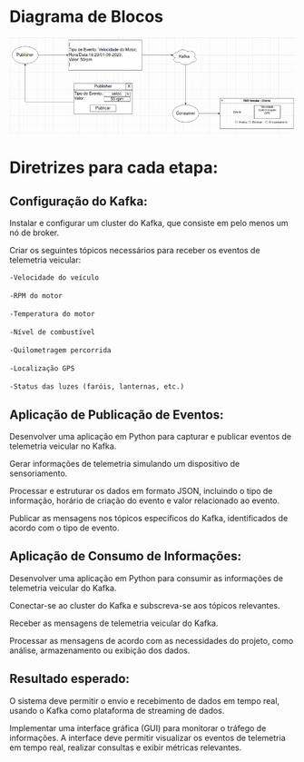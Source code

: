 # Diagrama de Blocos

![Diagrama de Blocos](Diagrama_de_Blocos.png)


# Diretrizes para cada etapa:


## Configuração do Kafka:

Instalar e configurar um cluster do Kafka, que consiste em pelo menos um nó de broker. 

Criar os seguintes tópicos necessários para receber os eventos de telemetria veicular:

    -Velocidade do veículo

    -RPM do motor

    -Temperatura do motor

    -Nível de combustível

    -Quilometragem percorrida

    -Localização GPS

    -Status das luzes (faróis, lanternas, etc.)



## Aplicação de Publicação de Eventos:

Desenvolver uma aplicação em Python para capturar e publicar eventos de telemetria veicular no Kafka. 

Gerar informações de telemetria simulando um dispositivo de sensoriamento.

Processar e estruturar os dados em formato JSON, incluindo o tipo de informação, horário de criação do evento e valor relacionado ao evento.

Publicar as mensagens nos tópicos específicos do Kafka, identificados de acordo com o tipo de evento.


## Aplicação de Consumo de Informações:

Desenvolver uma aplicação em Python para consumir as informações de telemetria veicular do Kafka.

Conectar-se ao cluster do Kafka e subscreva-se aos tópicos relevantes.

Receber as mensagens de telemetria veicular do Kafka.

Processar as mensagens de acordo com as necessidades do projeto, como análise, armazenamento ou exibição dos dados.


## Resultado esperado:

O sistema deve permitir o envio e recebimento de dados em tempo real, usando o Kafka como plataforma de streaming de dados.

Implementar uma interface gráfica (GUI) para monitorar o tráfego de informações.
A interface deve permitir visualizar os eventos de telemetria em tempo real, realizar consultas e exibir métricas relevantes.
